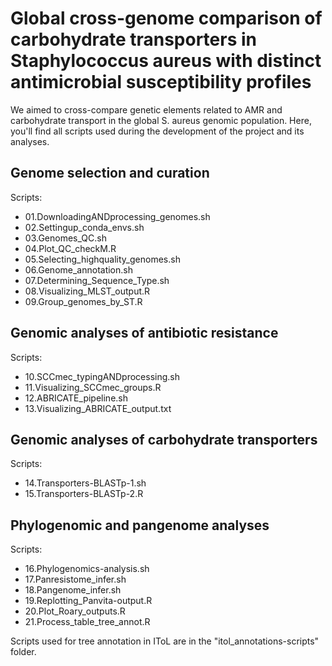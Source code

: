 # Global cross-genome comparison of carbohydrate transporters in Staphylococcus aureus with distinct antimicrobial susceptibility profiles
We aimed to cross-compare genetic elements related to AMR and carbohydrate transport in the global S. aureus genomic population. Here, you'll find all scripts used during the development of the project and its analyses.  

## Genome selection and curation
Scripts: 
- 01.DownloadingANDprocessing_genomes.sh
- 02.Settingup_conda_envs.sh
- 03.Genomes_QC.sh
- 04.Plot_QC_checkM.R
- 05.Selecting_highquality_genomes.sh
- 06.Genome_annotation.sh
- 07.Determining_Sequence_Type.sh
- 08.Visualizing_MLST_output.R
- 09.Group_genomes_by_ST.R

## Genomic analyses of antibiotic resistance
Scripts:
- 10.SCCmec_typingANDprocessing.sh
- 11.Visualizing_SCCmec_groups.R
- 12.ABRICATE_pipeline.sh
- 13.Visualizing_ABRICATE_output.txt

## Genomic analyses of carbohydrate transporters 
Scripts:
- 14.Transporters-BLASTp-1.sh
- 15.Transporters-BLASTp-2.R

## Phylogenomic and pangenome analyses
Scripts:
- 16.Phylogenomics-analysis.sh
- 17.Panresistome_infer.sh
- 18.Pangenome_infer.sh
- 19.Replotting_Panvita-output.R
- 20.Plot_Roary_outputs.R
- 21.Process_table_tree_annot.R

Scripts used for tree annotation in IToL are in the "itol_annotations-scripts" folder.

